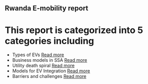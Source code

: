 ## Rwanda E-mobility report
# This report is categorized into 5 categories including
- Types of EVs
 <a  href="https://docs.google.com/document/d/1yayHW7z920zcGqBm-RYMis4h0bo-XJ2wGvydnnw4bAQ/edit ">Read more</a>
- Business models in SSA
<a  href="https://docs.google.com/document/d/1PvKCvWaaIW8R7ebCtAwL3QLlUdLG6yHfffOichR_LrE/edit">Read more</a>
- Utility death spiral
<a  href="https://docs.google.com/document/d/1D1KrNDeght1h0OXqda2MmmldKLOi_UZu31UsXwjUM50/edit">Read more</a>
- Models for EV Integration
<a  href="https://docs.google.com/document/d/1Ve-d4Fcfa54-rcIl_GJfZ8uWzJo7STte1vew8CNclTI/edit">Read more</a>
- Barriers and challenges
<a  href="https://docs.google.com/document/d/15tzaa5xlB8607IghbqvG4PEVJR2_TTZFIontVnQJGcM/edit">Read more</a>









